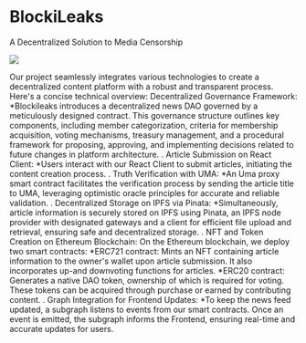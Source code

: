 # BlockiLeaks
A Decentralized Solution to Media Censorship

<img src=" https://scontent.fesb9-1.fna.fbcdn.net/v/t39.30808-6/367373001_10161586260695168_2963163629355377742_n.jpg">


Our project seamlessly integrates various technologies to create a decentralized content platform with a robust and transparent process. Here's a concise technical overview:
Decentralized Governance Framework: 
*Blockileaks introduces a decentralized news DAO governed by a meticulously designed contract. This governance structure outlines key components, including member categorization, criteria for membership acquisition, voting mechanisms, treasury management, and a procedural framework for proposing, approving, and implementing decisions related to future changes in platform architecture.
.
Article Submission on React Client:
*Users interact with our React Client to submit articles, initiating the content creation process.
.
Truth Verification with UMA:
*An Uma proxy smart contract facilitates the verification process by sending the article title to UMA, leveraging optimistic oracle principles for accurate and reliable validation.
.
Decentralized Storage on IPFS via Pinata:
*Simultaneously, article information is securely stored on IPFS using Pinata, an IPFS node provider with designated gateways and a client for efficient file upload and retrieval, ensuring safe and decentralized storage.
.
NFT and Token Creation on Ethereum Blockchain:
On the Ethereum blockchain, we deploy two smart contracts:
*ERC721 contract: Mints an NFT containing article information to the owner's wallet upon article submission. It also incorporates up-and downvoting functions for articles.
*ERC20 contract: Generates a native DAO token, ownership of which is required for voting. These tokens can be acquired through purchase or earned by contributing content.
.
Graph Integration for Frontend Updates:
*To keep the news feed updated, a subgraph listens to events from our smart contracts. Once an event is emitted, the subgraph informs the Frontend, ensuring real-time and accurate updates for users.
